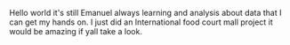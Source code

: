 Hello world it's still Emanuel always learning and analysis about data that I can get my hands on. I just did an International food court mall project it would be amazing if yall take a look. 
